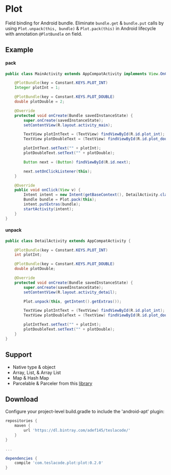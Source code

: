 # Plot

Field binding for Android bundle.
Eliminate `bundle.get` & `bundle.put` calls by using `Plot.unpack(this, bundle)` & `Plot.pack(this)` in Android lifecycle with annotation `@PlotBundle` on field.

## Example

#### pack
```java
public class MainActivity extends AppCompatActivity implements View.OnClickListener {

    @PlotBundle(key = Constant.KEYS.PLOT_INT)
    Integer plotInt = 1;

    @PlotBundle(key = Constant.KEYS.PLOT_DOUBLE)
    double plotDouble = 2;

    @Override
    protected void onCreate(Bundle savedInstanceState) {
        super.onCreate(savedInstanceState);
        setContentView(R.layout.activity_main);

        TextView plotIntText = (TextView) findViewById(R.id.plot_int);
        TextView plotDoubleText = (TextView) findViewById(R.id.plot_double);

        plotIntText.setText("" + plotInt);
        plotDoubleText.setText("" + plotDouble);

        Button next = (Button) findViewById(R.id.next);

        next.setOnClickListener(this);
    }

    @Override
    public void onClick(View v) {
        Intent intent = new Intent(getBaseContext(), DetailActivity.class);
        Bundle bundle = Plot.pack(this);
        intent.putExtras(bundle);
        startActivity(intent);
    }
}
```

#### unpack
```java
public class DetailActivity extends AppCompatActivity {

    @PlotBundle(key = Constant.KEYS.PLOT_INT)
    int plotInt;

    @PlotBundle(key = Constant.KEYS.PLOT_DOUBLE)
    double plotDouble;

    @Override
    protected void onCreate(Bundle savedInstanceState) {
        super.onCreate(savedInstanceState);
        setContentView(R.layout.activity_detail);

        Plot.unpack(this, getIntent().getExtras());

        TextView plotIntText = (TextView) findViewById(R.id.plot_int);
        TextView plotDoubleText = (TextView) findViewById(R.id.plot_double);

        plotIntText.setText("" + plotInt);
        plotDoubleText.setText("" + plotDouble);
    }
}
```

## Support

* Native type & object
* Array, List, & Array List
* Map & Hash Map
* Parcelable & Parceler from this <a href="https://github.com/johncarl81/parceler">library</a>

## Download
Configure your project-level build.gradle to include the 'android-apt' plugin:
```gradle
repositories {
    maven {
        url 'https://dl.bintray.com/adef145/teslacode/'
    }
}

...

dependencies {
    compile 'com.teslacode.plot:plot:0.2.0'
}
```

